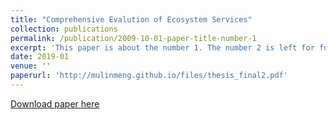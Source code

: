 ```yaml
---
title: "Comprehensive Evalution of Ecosystem Services"
collection: publications
permalink: /publication/2009-10-01-paper-title-number-1
excerpt: 'This paper is about the number 1. The number 2 is left for future work.'
date: 2019-01
venue: ''
paperurl: 'http://mulinmeng.github.io/files/thesis_final2.pdf'
---
```

[Download paper here](http://mulinmeng.github.io/files/thesis_final2.pdf)
